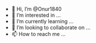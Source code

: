- 👋 Hi, I’m @Onur1840
- 👀 I’m interested in ...
- 🌱 I’m currently learning ...
- 💞️ I’m looking to collaborate on ...
- 📫 How to reach me ...

<!---
Onur1840/Onur1840 is a ✨ special ✨ repository because its `README.md` (this file) appears on your GitHub profile.
You can click the Preview link to take a look at your changes.
--->

